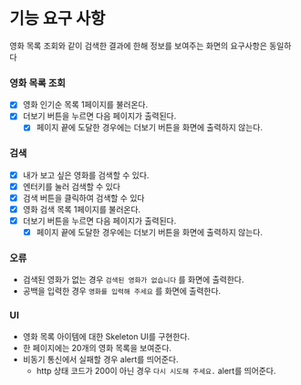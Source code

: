 # 기능 요구 사항

영화 목록 조회와 같이 검색한 결과에 한해 정보를 보여주는 화면의 요구사항은 동일하다

### 영화 목록 조회

- [x] 영화 인기순 목록 1페이지를 불러온다.
- [x] 더보기 버튼을 누르면 다음 페이지가 출력된다.
  - [x] 페이지 끝에 도달한 경우에는 더보기 버튼을 화면에 출력하지 않는다.

### 검색

- [x] 내가 보고 싶은 영화를 검색할 수 있다.
- [x] 엔터키를 눌러 검색할 수 있다
- [x] 검색 버튼을 클릭하여 검색할 수 있다
- [x] 영화 검색 목록 1페이지를 불러온다.
- [x] 더보기 버튼을 누르면 다음 페이지가 출력된다.
  - [x] 페이지 끝에 도달한 경우에는 더보기 버튼을 화면에 출력하지 않는다.

### 오류

- 검색된 영화가 없는 경우 `검색된 영화가 없습니다` 를 화면에 출력한다.
- 공백을 입력한 경우 `영화를 입력해 주세요` 를 화면에 출력한다.

### UI

- 영화 목록 아이템에 대한 Skeleton UI를 구현한다.
- 한 페이지에는 20개의 영화 목록을 보여준다.
- 비동기 통신에서 실패할 경우 alert를 띄어준다.
  - http 상태 코드가 200이 아닌 경우 `다시 시도해 주세요.` alert를 띄어준다.
